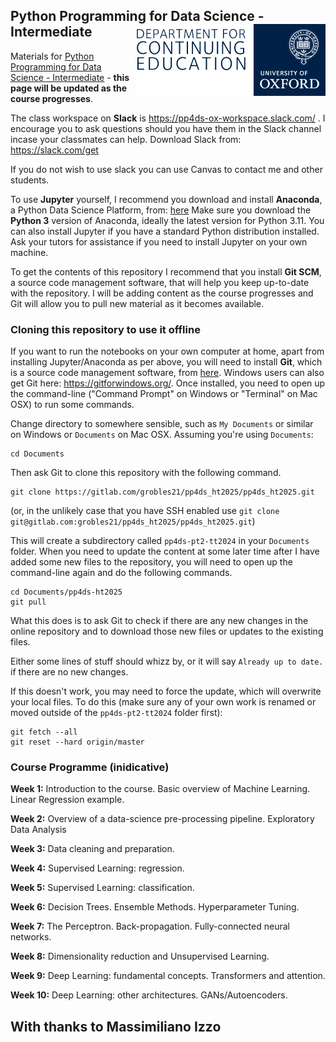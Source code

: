 ## Python Programming for Data Science - Intermediate <img src="oudce_logo.png" align="right"/>


Materials for [Python Programming for Data Science - Intermediate](https://www.conted.ox.ac.uk/courses/python-programming-for-data-science-intermediate?code=O24P435COW) - **this page will be updated as the course progresses**.

The class workspace on **Slack** is https://pp4ds-ox-workspace.slack.com/ . I encourage you to ask questions should you have them in the Slack channel incase your classmates can help. Download Slack from: https://slack.com/get

If you do not wish to use slack you can use Canvas to contact me and other students. 

To use **Jupyter** yourself, I recommend you download and install **Anaconda**, a Python Data Science Platform, from: [here](https://www.anaconda.com) Make sure you download the **Python 3** version of Anaconda, ideally the latest version for Python 3.11. You can also install Jupyter if you have a standard Python distribution installed. Ask your tutors for assistance if you need to install Jupyter on your own machine.

To get the contents of this repository I recommend that you install **Git SCM**, a source code management software, that will help you keep up-to-date with the repository. I will be adding content as the course progresses and Git will allow you to pull new material as it becomes available.



### Cloning this repository to use it offline

If you want to run the notebooks on your own computer at home, apart from installing Jupyter/Anaconda as per above, you will need to install **Git**, which is a source code management software, from [here](https://git-scm.com/downloads). Windows users can also get Git here: https://gitforwindows.org/. Once installed, you need to open up the command-line ("Command Prompt" on Windows or "Terminal" on Mac OSX) to run some commands.

Change directory to somewhere sensible, such as `My Documents` or similar on Windows or `Documents` on Mac OSX. Assuming you're using `Documents`:

```
cd Documents
```

Then ask Git to clone this repository with the following command.
```
git clone https://gitlab.com/grobles21/pp4ds_ht2025/pp4ds_ht2025.git
```
(or, in the unlikely case that you have SSH enabled use `git clone git@gitlab.com:grobles21/pp4ds_ht2025/pp4ds_ht2025.git`)

This will create a subdirectory called `pp4ds-pt2-tt2024` in your `Documents` folder. When you need to update the content at some later time after I have added some new files to the repository, you will need to open up the command-line again and do the following commands.
```
cd Documents/pp4ds-ht2025
git pull
```
What this does is to ask Git to check if there are any new changes in the online repository and to download those new files or updates to the existing files.

Either some lines of stuff should whizz by, or it will say `Already up to date.` if there are no new changes.

If this doesn't work, you may need to force the update, which will overwrite your local files. To do this (make sure any of your own work is renamed or moved outside of the `pp4ds-pt2-tt2024` folder first):
```
git fetch --all
git reset --hard origin/master
```

### Course Programme (inidicative)

**Week 1:** Introduction to the course. Basic overview of Machine Learning. Linear Regression example.

**Week 2:** Overview of a data-science pre-processing pipeline. Exploratory Data Analysis

**Week 3:** Data cleaning and preparation.

**Week 4:** Supervised Learning: regression.

**Week 5:** Supervised Learning: classification.

**Week 6:** Decision Trees. Ensemble Methods. Hyperparameter Tuning. 

**Week 7:** The Perceptron. Back-propagation. Fully-connected neural networks.

**Week 8:**  Dimensionality reduction and Unsupervised Learning. 

**Week 9:**  Deep Learning: fundamental concepts. Transformers and attention. 

**Week 10:**  Deep Learning: other architectures. GANs/Autoencoders. 


## With thanks to Massimiliano Izzo 


